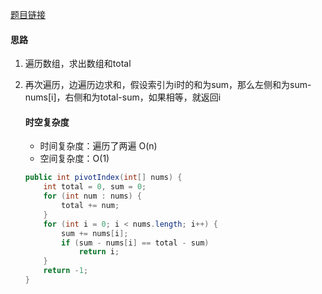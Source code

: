 [题目链接](https://leetcode-cn.com/problems/tvdfij/)

#### 思路
1. 遍历数组，求出数组和total
2. 再次遍历，边遍历边求和，假设索引为i时的和为sum，那么左侧和为sum-nums[i]，右侧和为total-sum，如果相等，就返回i

    #### 时空复杂度
    + 时间复杂度：遍历了两遍 O(n)
    + 空间复杂度：O(1)
    ```java
    public int pivotIndex(int[] nums) {
        int total = 0, sum = 0;
        for (int num : nums) {
            total += num;
        }
        for (int i = 0; i < nums.length; i++) {
            sum += nums[i];
            if (sum - nums[i] == total - sum)
                return i;
        }
        return -1;
    }
    ```